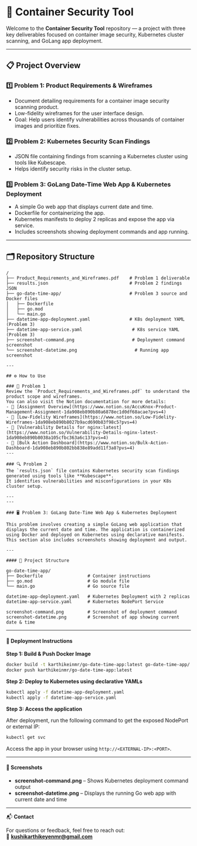 # 🚀 Container Security Tool

Welcome to the **Container Security Tool** repository — a project with three key deliverables focused on container image security, Kubernetes cluster scanning, and GoLang app deployment.

---

## 📋 Project Overview

### 1️⃣ Problem 1: Product Requirements & Wireframes  
- Document detailing requirements for a container image security scanning product.  
- Low-fidelity wireframes for the user interface design.  
- Goal: Help users identify vulnerabilities across thousands of container images and prioritize fixes.

### 2️⃣ Problem 2: Kubernetes Security Scan Findings  
- JSON file containing findings from scanning a Kubernetes cluster using tools like Kubescape.  
- Helps identify security risks in the cluster setup.

### 3️⃣ Problem 3: GoLang Date-Time Web App & Kubernetes Deployment  
- A simple Go web app that displays current date and time.  
- Dockerfile for containerizing the app.  
- Kubernetes manifests to deploy 2 replicas and expose the app via service.  
- Includes screenshots showing deployment commands and app running.

---

## 🗂️ Repository Structure

```plaintext
/
├── Product_Requirements_and_Wireframes.pdf    # Problem 1 deliverable
├── results.json                               # Problem 2 findings JSON
├── go-date-time-app/                          # Problem 3 source and Docker files
│   ├── Dockerfile
│   ├── go.mod
│   └── main.go
├── datetime-app-deployment.yaml               # K8s deployment YAML (Problem 3)
├── datetime-app-service.yaml                   # K8s service YAML (Problem 3)
├── screenshot-command.png                      # Deployment command screenshot
└── screenshot-datetime.png                      # Running app screenshot

---

## ⚙️ How to Use

### 🧩 Problem 1  
Review the `Product_Requirements_and_Wireframes.pdf` to understand the product scope and wireframes.  
You can also visit the Notion documentation for more details:  
- 🔗 [Assignment Overview](https://www.notion.so/AccuKnox-Product-Management-Assignment-1da908eb890b80a6878ec1d0df68acae?pvs=4)  
- 🔗 [Low-Fidelity Wireframes](https://www.notion.so/Low-Fidelity-Wireframes-1da908eb890b8027b9acd690b83f98c5?pvs=4)  
- 🔗 [Vulnerability Details for nginx:latest](https://www.notion.so/Vulnerability-Details-nginx-latest-1da908eb890b8038a105cfbc363a6c13?pvs=4)  
- 🔗 [Bulk Action Dashboard](https://www.notion.so/Bulk-Action-Dashboard-1da908eb890b802bb838e89add11f3a8?pvs=4)
---

### 🔍 Problem 2  
The `results.json` file contains Kubernetes security scan findings generated using tools like **Kubescape**.  
It identifies vulnerabilities and misconfigurations in your K8s cluster setup.

---
---

### 🖥️ Problem 3: GoLang Date-Time Web App & Kubernetes Deployment

This problem involves creating a simple GoLang web application that displays the current date and time. The application is containerized using Docker and deployed on Kubernetes using declarative manifests. This section also includes screenshots showing deployment and output.

---

#### 📁 Project Structure

go-date-time-app/
├── Dockerfile                 # Container instructions
├── go.mod                     # Go module file
└── main.go                    # Go source file

datetime-app-deployment.yaml   # Kubernetes Deployment with 2 replicas
datetime-app-service.yaml      # Kubernetes NodePort Service

screenshot-command.png         # Screenshot of deployment command
screenshot-datetime.png        # Screenshot of app showing current date & time
```

---

#### 🚀 Deployment Instructions

**Step 1: Build & Push Docker Image**

```bash
docker build -t karthikeinmr/go-date-time-app:latest go-date-time-app/
docker push karthikeinmr/go-date-time-app:latest
```

**Step 2: Deploy to Kubernetes using declarative YAMLs**

```bash
kubectl apply -f datetime-app-deployment.yaml
kubectl apply -f datetime-app-service.yaml
```

**Step 3: Access the application**

After deployment, run the following command to get the exposed NodePort or external IP:

```bash
kubectl get svc
```

Access the app in your browser using `http://<EXTERNAL-IP>:<PORT>`.

---

#### 📸 Screenshots

- **screenshot-command.png** – Shows Kubernetes deployment command output
- **screenshot-datetime.png** – Displays the running Go web app with current date and time

---

📬 **Contact**

For questions or feedback, feel free to reach out:  
📧 **kushikarthikeyenmr@gmail.com**
